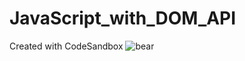 # JavaScript_with_DOM_API
Created with CodeSandbox
![bear](https://user-images.githubusercontent.com/90869061/139997064-fea0dd54-f6f8-4cc7-b7ed-ee8b910600c8.gif)

